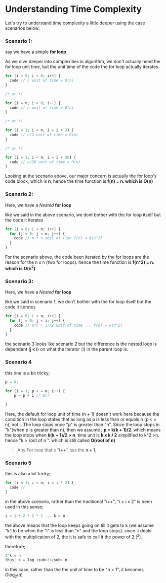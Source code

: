 # Understanding Time Complexity

Let's try to understand time complexity a little deeper using the case scenarios below;

### Scenario 1:

say we have a simple **for loop**

As we dive deeper into complexities in algorithm, we don't actually need the for loop unit time, but the unit time of the code the for loop actually iterates.

```js
for (i = 0; i < 0; i++) {
  code // n unit of time = O(n)
}

/* or */

for (i = n; i > 0; i--) {
  code // n unit of time = O(n)
}

/* or */

for (i = 1; i < n; i = i + 2) {
  code // n/2 unit of time = O(n)
}

/* or */

for (i = 1; i < n; i = i + 20) {
  code // n/20 unit of time = O(n)
}
```

Looking at the scenario above, our major concern is actually the for loop's code block, which is **n**, hence the time function is **f(n) = n. which is O(n)**

### Scenario 2:

Here, we have a _Nested_ **for loop**

like we said in the above scenario, we dont bother with the for loop itself but the code it iterates

```js
for (i = 0; i < n; i++) {
  for (j = 0; j < n; j++) {
    code // n * n unit of time f(n) = O(n^2)
  }
}
```

For the scenario above, the code been iterated by the for loops are the reason for the n x n (two for loops). hence the time function is **f(n^2) = n. which is O(n<sup>2</sup>)**

### Scenario 3:

Here, we have a _Nested_ **for loop**

like we said in scenario 1, we don't bother with the for loop itself but the code it iterates

```js
for (i = 0; i < n; i++) {
  for (j = 0; j < i; j++) {
    code // n(n + 1)/2 unit of time ... f(n) = O(n^2)
  }
}
```

the scenario 3 looks like scenario 2 but the difference is the nested loop is dependent (**j < i**) on what the iterator (i) in the parent loop is.

### Scenario 4

this one is a bit tricky;

```js
p = 0;

for (i = 1; p < = n; i++) {
    p = p + i // O()

}
```

Here, the default for loop unit of time (n + 1) doesn't work here because the condition in the loop states that as long as p is less than or equals n (p < = n), not i. The loop stops once "p" is greater than "n". Since the loop stops in "k"(when p is greater than n), then we assume ;
**p = k(k + 1)/2**. which means the loop stops when **k(k + 1)/2 > n**.
time unit is **k x k / 2** simplified to k^2 >n. hence "k > root of n ". which is still called **O(root of n)**

> Any For loop that's "**i++**" has the **n + 1**,

### Scenario 5

this is also a bit tricky;

```js
for (i = 1; i < n; i = i * 2) {
  code //
}
```

in the above scenario, rather than the traditional "i++", "i = i x 2" is been used in this sense;

```js
i = 1 * 2 * 2 * 2 ... k = n
```

the above means that the loop keeps going on till it gets to k (we assume "k" to be when the "i" is less than "n" and the loop stops).
since it deals with the multiplication of 2, the it is safe to call it the power of 2 (<sup>2</sup>).

therefore;

```js
2^k = n
thus; k = log <sub>2</sub> n
```

in this case, rather than the the unit of time to be "n + 1", it becomes Olog<sub>2</sub>(n)
